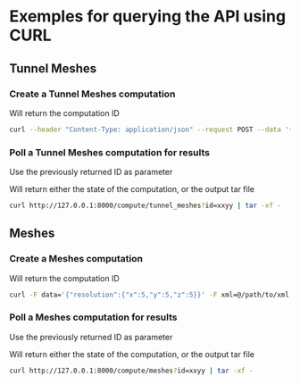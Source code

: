# Exemples for querying the API using CURL

## Tunnel Meshes

### Create a Tunnel Meshes computation

Will return the computation ID

```bash
curl --header "Content-Type: application/json" --request POST --data '{"tunnels":[{"name":"circle_tunnel","shape":"Circle","radius":10,"functions":[{"x":"10 * t","y":"(t - 0.5)^2 + 120 * t","z":"40"}]},{"name":"rectangle_tunnel","shape":"Rectangle","width":20,"height":10,"functions":[{"x":"10 * t","y":"(t - 0.5)^2 + 120 * t","z":"40"}]},{"name":"elliptic_tunnel","shape":"Elliptic","width":20,"height":10,"functions":[{"x":"10 * t","y":"(t - 0.5)^2 + 120 * t","z":"40"}]}],"step":0.1,"nb_vertices":200,"idxStart":-1,"idxEnd":-1,"tStart":0,"tEnd":1}' http://127.0.0.1:8000/compute/tunnel_meshes
```

### Poll a Tunnel Meshes computation for results

Use the previously returned ID as parameter

Will return either the state of the computation, or the output tar file

```bash
curl http://127.0.0.1:8000/compute/tunnel_meshes?id=xxyy | tar -xf -
```

## Meshes

### Create a Meshes computation

Will return the computation ID

```bash
curl -F data='{"resolution":{"x":5,"y":5,"z":5}}' -F xml=@/path/to/xml.xml -F dem=@/path/to/dem.asc http://127.0.0.1:5000/compute/meshes
```

### Poll a Meshes computation for results

Use the previously returned ID as parameter

Will return either the state of the computation, or the output tar file

```bash
curl http://127.0.0.1:8000/compute/meshes?id=xxyy | tar -xf -
```
